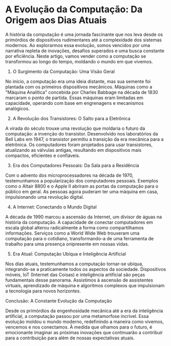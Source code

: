 # A Evolução da Computação: Da Origem aos Dias Atuais

A história da computação é uma jornada fascinante que nos leva desde os primórdios de dispositivos rudimentares até a complexidade dos sistemas modernos. Ao explorarmos essa evolução, somos vencidos por uma narrativa repleta de inovações, desafios superados e uma busca constante por eficiência. Neste artigo, vamos vender como a computação se transformou ao longo do tempo, moldando o mundo em que vivemos.

1. O Surgimento da Computação: Uma Visão Geral

No início, a computação era uma ideia distante, mas sua semente foi plantada com os primeiros dispositivos mecânicos. Máquinas como a "Máquina Analítica" concebida por Charles Babbage na década de 1830 marcaram o ponto de partida. Essas máquinas eram limitadas em capacidade, operando com base em engrenagens e mecanismos analógicos.

2. A Revolução dos Transistores: O Salto para a Eletrônica

A virada do século trouxe uma revolução que moldaria o futuro da computação: a invenção do transistor. Desenvolvido nos laboratórios da Bell Labs em 1947, o transistor permitiu a transição da era mecânica para a eletrônica. Os computadores foram projetados para usar transistores, atualizando as válvulas antigas, resultando em dispositivos mais compactos, eficientes e confiáveis.

3. Era dos Computadores Pessoais: Da Sala para a Residência

Com o advento dos microprocessadores na década de 1970, testemunhamos a popularização dos computadores pessoais. Exemplos como o Altair 8800 e o Apple II abriram as portas da computação para o público em geral. As pessoas agora puderam ter uma máquina em casa, impulsionando uma revolução digital.

4. A Internet: Conectando o Mundo Digital

A década de 1990 marcou a ascensão da Internet, um divisor de águas na história da computação. A capacidade de conectar computadores em escala global alterou radicalmente a forma como compartilhamos informações. Serviços como a World Wide Web trouxeram uma computação para o cotidiano, transformando-a de uma ferramenta de trabalho para uma presença onipresente em nossas vidas.

5. Era Atual: Computação Ubíqua e Inteligência Artificial

Nos dias atuais, testemunhamos a computação tornar-se ubíqua, integrando-se a praticamente todos os aspectos da sociedade. Dispositivos móveis, IoT (Internet das Coisas) e inteligência artificial são peças fundamentais desse panorama. Assistimos à ascensão de assistentes virtuais, aprendizado de máquina e algoritmos complexos que impulsionam a tecnologia para novos horizontes.

Conclusão: A Constante Evolução da Computação

Desde os primórdios da engenhosidade mecânica até a era da inteligência artificial, a computação passou por uma metamorfose incrível. Essa evolução moldou o mundo moderno, redefinindo a maneira como vivemos, vencemos e nos conectamos. À medida que olhamos para o futuro, é emocionante imaginar as próximas inovações que continuarão a contribuir para a contribuição para além de nossas expectativas atuais.
